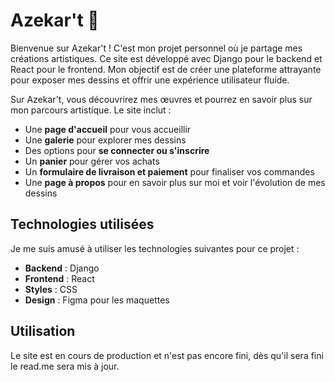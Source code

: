 # Azekar't 🎨

Bienvenue sur Azekar't ! C'est mon projet personnel où je partage mes créations artistiques. Ce site est développé avec Django pour le backend et React pour le frontend. Mon objectif est de créer une plateforme attrayante pour exposer mes dessins et offrir une expérience utilisateur fluide.

Sur Azekar't, vous découvrirez mes œuvres et pourrez en savoir plus sur mon parcours artistique. Le site inclut :
- Une **page d'accueil** pour vous accueillir
- Une **galerie** pour explorer mes dessins
- Des options pour **se connecter ou s'inscrire**
- Un **panier** pour gérer vos achats
- Un **formulaire de livraison et paiement** pour finaliser vos commandes
- Une **page à propos** pour en savoir plus sur moi et voir l'évolution de mes dessins

## Technologies utilisées

Je me suis amusé à utiliser les technologies suivantes pour ce projet :
- **Backend** : Django
- **Frontend** : React
- **Styles** : CSS
- **Design** : Figma pour les maquettes

## Utilisation

Le site est en cours de production et n'est pas encore fini, dès qu'il sera fini le read.me sera mis à jour. 
